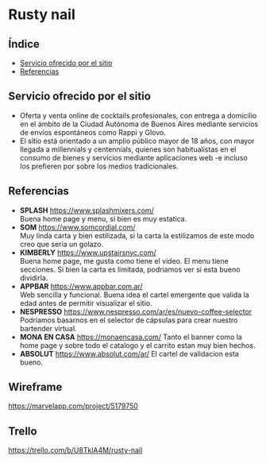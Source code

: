 # Rusty nail

## Índice
- [Servicio ofrecido por el sitio](#Servicio-ofrecido-por-el-sitio)
- [Referencias](#Referencias)

## Servicio ofrecido por el sitio
- Oferta y venta online de cocktails profesionales, con entrega a domicilio en el ámbito de la Ciudad Autónoma de Buenos Aires mediante servicios de envíos espontáneos como Rappi y Glovo.
- El sitio está orientado a un amplio público mayor de 18 años, con mayor llegada a millennials y centennials, quienes son habitualistas en el consumo de bienes y servicios mediante aplicaciones web -e incluso los prefieren por sobre los medios tradicionales.

## Referencias
- **SPLASH** https://www.splashmixers.com/ <br> Buena home page y menu, si bien es muy estatica.
- **SOM** https://www.somcordial.com/ <br> Muy linda carta y bien estilizada, si la carta la estilizamos de este modo creo que sería un golazo. 
- **KIMBERLY** https://www.upstairsnyc.com/ <br> Buena home page, me gusta como tiene el video. El menu tiene secciones. Si bien la carta es limitada, podriamos ver si esta bueno dividirla. <br/>
- **APPBAR** https://www.appbar.com.ar/ <br> Web sencilla y funcional. Buena idea el cartel emergente que valida la edad antes de permitir visualizar el sitio.
- **NESPRESSO** https://www.nespresso.com/ar/es/nuevo-coffee-selector <br> Podríamos basarnos en el selector de cápsulas para crear nuestro bartender virtual.
- **MONA EN CASA** https://monaencasa.com/ Tanto el banner como la home page y sobre todo el catalogo y el carrito estan muy bien hechos. <br/>
- **ABSOLUT** https://www.absolut.com/ar/ El cartel de validacion esta bueno. <br/>

## Wireframe
https://marvelapp.com/project/5179750

## Trello
https://trello.com/b/U8TklA4M/rusty-nail
